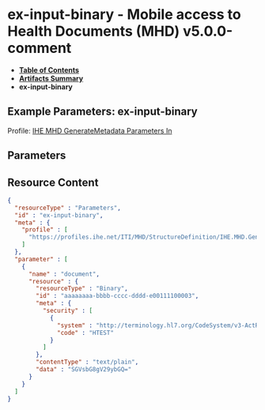 # ex-input-binary - Mobile access to Health Documents (MHD) v5.0.0-comment

* [**Table of Contents**](toc.md)
* [**Artifacts Summary**](artifacts.md)
* **ex-input-binary**

## Example Parameters: ex-input-binary

Profile: [IHE MHD GenerateMetadata Parameters In](StructureDefinition-IHE.MHD.GenerateMetadata.Parameters.In.md)

## Parameters



## Resource Content

```json
{
  "resourceType" : "Parameters",
  "id" : "ex-input-binary",
  "meta" : {
    "profile" : [
      "https://profiles.ihe.net/ITI/MHD/StructureDefinition/IHE.MHD.GenerateMetadata.Parameters.In"
    ]
  },
  "parameter" : [
    {
      "name" : "document",
      "resource" : {
        "resourceType" : "Binary",
        "id" : "aaaaaaaa-bbbb-cccc-dddd-e00111100003",
        "meta" : {
          "security" : [
            {
              "system" : "http://terminology.hl7.org/CodeSystem/v3-ActReason",
              "code" : "HTEST"
            }
          ]
        },
        "contentType" : "text/plain",
        "data" : "SGVsbG8gV29ybGQ="
      }
    }
  ]
}

```
